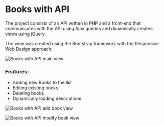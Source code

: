# Books with API

The project consists of an API written in PHP and a front-end that communicates with the API using Ajax queries and dynamically creates views using jQuery.

The view was created using the Bootstrap framework with the Responsive Web Design approach.

![Books with API main view](https://www.dropbox.com/s/gu167isy38zomep/books-with-api-main-view.png?dl=1 "Books with API main view")

### Features:

- Adding new Books to the list
- Editing existing books
- Deleting books
- Dynamically loading descriptions

![Books with API add book view](https://www.dropbox.com/s/iyfyhaba4neplpp/books-with-api-add-book-view.png?dl=1 "Books with API add book view")

![Books with API modify book view](https://www.dropbox.com/s/oryfe6de0gwki07/books-with-api-modify-book-view.png?dl=1 "Books with API modify book view")
